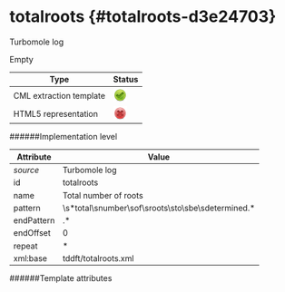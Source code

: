 # totalroots {#totalroots-d3e24703}

Turbomole log

Empty


| Type                                                                                                                                                | Status                                                                                                                                              |
|----|----|
| CML extraction template                                                                                                                             | ![](/imgs/Total.png)                                                                                                                                |
| HTML5 representation                                                                                                                                | ![](/imgs/None.png)                                                                                                                                 |

######Implementation level

| Attribute                                                                                                                                           | Value                                                                                                                                               |
|----|----|
| *source*                                                                                                                                            | Turbomole log                                                                                                                                       |
| id                                                                                                                                                  | totalroots                                                                                                                                          |
| name                                                                                                                                                | Total number of roots                                                                                                                               |
| pattern                                                                                                                                             | \\s\*total\\snumber\\sof\\sroots\\sto\\sbe\\sdetermined.\*                                                                                          |
| endPattern                                                                                                                                          | .\*                                                                                                                                                 |
| endOffset                                                                                                                                           | 0                                                                                                                                                   |
| repeat                                                                                                                                              | \*                                                                                                                                                  |
| xml:base                                                                                                                                            | tddft/totalroots.xml                                                                                                                                |

######Template attributes
